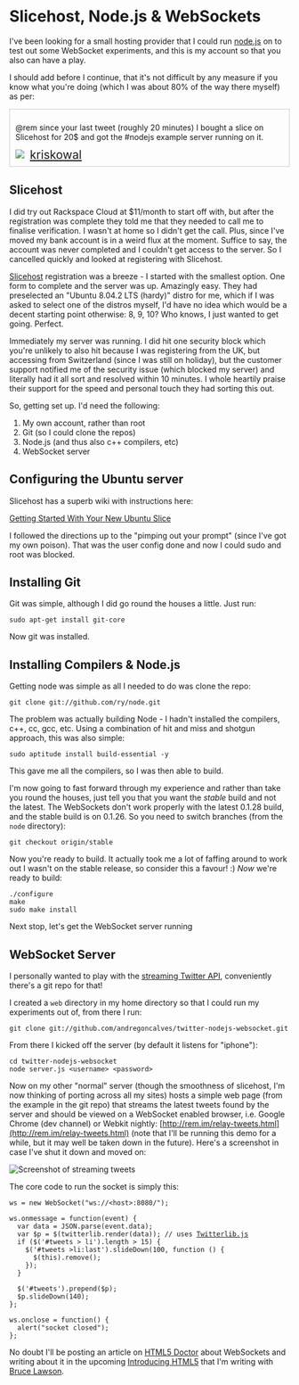 # Slicehost, Node.js & WebSockets

I've been looking for a small hosting provider that I could run [node.js](http://nodejs.org) on to test out some WebSocket experiments, and this is my account so that you also can have a play.

<!--more-->
I should add before I continue, that it's not difficult by any measure if you know what you're doing (which I was about 80% of the way there myself) as per:

<div class="tweet" style="border: 1px solid #ccc; padding: 10px;">
  <p>@rem since your last tweet (roughly 20 minutes) I bought a slice on Slicehost for 20$ and got the #nodejs example server running on it.</p>
  <div class="source">
    <p style="margin: 0; line-height: 20px;"><img style="padding-right: 10px; vertical-align: top;" src="http://twivatar.org/kriskowal/mini"><a href="http://twitter.com/kriskowal/status/9075436737" style="font-size: 150%;">kriskowal</a></p>
  </div>
</div>

## Slicehost

I did try out Rackspace Cloud at $11/month to start off with, but after the registration was complete they told me that they needed to call me to finalise verification. I wasn't at home so I didn't get the call. Plus, since I've moved my bank account is in a weird flux at the moment. Suffice to say, the account was never completed and I couldn't get access to the server. So I cancelled quickly and looked at registering with Slicehost.

[Slicehost](http://www.slicehost.com/) registration was a breeze - I started with the smallest option. One form to complete and the server was up. Amazingly easy. They had preselected an "Ubuntu 8.04.2 LTS (hardy)" distro for me, which if I was asked to select one of the distros myself, I'd have no idea which would be a decent starting point otherwise: 8, 9, 10? Who knows, I just wanted to get going. Perfect.

Immediately my server was running. I did hit one security block which you're unlikely to also hit because I was registering from the UK, but accessing from Switzerland (since I was still on holiday), but the customer support notified me of the security issue (which blocked my server) and literally had it all sort and resolved within 10 minutes. I whole heartily praise their support for the speed and personal touch they had sorting this out.

So, getting set up. I'd need the following:

1. My own account, rather than root
2. Git (so I could clone the repos)
3. Node.js (and thus also c++ compilers, etc)
4. WebSocket server

## Configuring the Ubuntu server

Slicehost has a superb wiki with instructions here:

[Getting Started With Your New Ubuntu Slice](http://wiki.slicehost.com/doku.php?id=get_started_with_your_new_ubuntu_slice)

I followed the directions up to the "pimping out your prompt" (since I've got my own poison). That was the user config done and now I could sudo and root was blocked.

## Installing Git

Git was simple, although I did go round the houses a little. Just run:

<pre><code>sudo apt-get install git-core</code></pre>

Now git was installed.

## Installing Compilers & Node.js

Getting node was simple as all I needed to do was clone the repo:

<pre><code>git clone git://github.com/ry/node.git</code></pre>

The problem was actually building Node - I hadn't installed the compilers, c++, cc, gcc, etc. Using a combination of hit and miss and shotgun approach, this was also simple:

<pre><code>sudo aptitude install build-essential -y</code></pre>

This gave me all the compilers, so I was then able to build.

I'm now going to fast forward through my experience and rather than take you round the houses, just tell you that you want the *stable* build and not the latest.  The WebSockets don't work properly with the latest 0.1.28 build, and the stable build is on 0.1.26. So you need to switch branches (from the <code>node</code> directory):

<pre><code>git checkout origin/stable</code></pre>

Now you're ready to build. It actually took me a lot of faffing around to work out I wasn't on the stable release, so consider this a favour! :) *Now* we're ready to build:

<pre><code>./configure
make
sudo make install</code></pre>

Next stop, let's get the WebSocket server running

## WebSocket Server

I personally wanted to play with the <a href="http://apiwiki.twitter.com/Streaming-API-Documentation" title="Twitter API Wiki / Streaming API Documentation">streaming Twitter API</a>, conveniently there's a git repo for that!

I created a <code>web</code> directory in my home directory so that I could run my experiments out of, from there I run:

<pre><code>git clone git://github.com/andregoncalves/twitter-nodejs-websocket.git</code></pre>

From there I kicked off the server (by default it listens for "iphone"):

<pre><code>cd twitter-nodejs-websocket
node server.js &lt;username&gt; &lt;password&gt;</code></pre>

Now on my other "normal" server (though the smoothness of slicehost, I'm now thinking of porting across all my sites) hosts a simple web page (from the example in the git repo) that streams the latest tweets found by the server and should be viewed on a WebSocket enabled browser, i.e. Google Chrome (dev channel) or Webkit nightly: [http://rem.im/relay-tweets.html](http://rem.im/relay-tweets.html) (note that I'll be running this demo for a while, but it may well be taken down in the future). Here's a screenshot in case I've shut it down and moved on:

![Screenshot of streaming tweets](http://remysharp.com/images/twitter-stream.png "Screenshot of streaming tweets")

The core code to run the socket is simply this:

<pre><code>ws = new WebSocket("ws://&lt;host&gt;:8080/");

ws.onmessage = function(event) { 
  var data = JSON.parse(event.data);
  var $p = $(twitterlib.render(data)); // uses <a href="http://github.com/remy/twitterlib">Twitterlib.js</a>
  if ($('#tweets > li').length > 15) {
    $('#tweets >li:last').slideDown(100, function () {
      $(this).remove();
    });
  }
  
  $('#tweets').prepend($p);
  $p.slideDown(140);
};

ws.onclose = function() {
  alert("socket closed");
};</code></pre>

No doubt I'll be posting an article on <a href="http://html5doctor.com/" title="HTML5 Doctor, helping you implement HTML5 today">HTML5 Doctor</a> about WebSockets and writing about it in the upcoming [Introducing HTML5](http://www.amazon.com/Introducing-HTML-Voices-That-Matter/dp/0321687299) that I'm writing with <a href="http://www.brucelawson.co.uk/" title="Bruce Lawson&#8217;s  personal site">Bruce Lawson</a>.